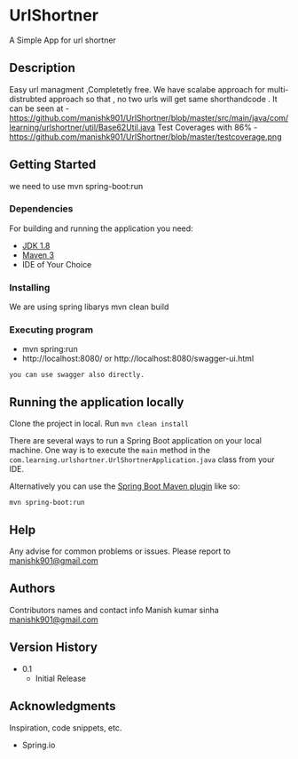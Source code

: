 # UrlShortner

A Simple App for url shortner

## Description

Easy  url managment ,Completetly free.
We have scalabe approach for multi-distrubted approach so that , no two urls will get same shorthandcode .
It can be seen at -https://github.com/manishk901/UrlShortner/blob/master/src/main/java/com/learning/urlshortner/util/Base62Util.java
Test Coverages with 86% -https://github.com/manishk901/UrlShortner/blob/master/testcoverage.png

## Getting Started

we need to use mvn spring-boot:run

### Dependencies

For building and running the application you need:
- [JDK 1.8](http://www.oracle.com/technetwork/java/javase/downloads/jdk8-downloads-2133151.html)
- [Maven 3](https://maven.apache.org)
- IDE of Your Choice

### Installing

We are using spring libarys
mvn clean build

### Executing program

* mvn spring:run
* http://localhost:8080/ or http://localhost:8080/swagger-ui.html
```
you can use swagger also directly.
```

## Running the application locally

Clone the project in local.
Run ```mvn clean install```

There are several ways to run a Spring Boot application on your local machine. One way is to execute the `main` method in the `com.learning.urlshortner.UrlShortnerApplication.java` class from your IDE.

Alternatively you can use the [Spring Boot Maven plugin](https://docs.spring.io/spring-boot/docs/current/reference/html/build-tool-plugins-maven-plugin.html) like so:

```shell
mvn spring-boot:run
```

## Help

Any advise for common problems or issues. Please report to manishk901@gmail.com


## Authors

Contributors names and contact info
Manish kumar sinha
manishk901@gmail.com


## Version History


* 0.1
    * Initial Release



## Acknowledgments

Inspiration, code snippets, etc.
* Spring.io
